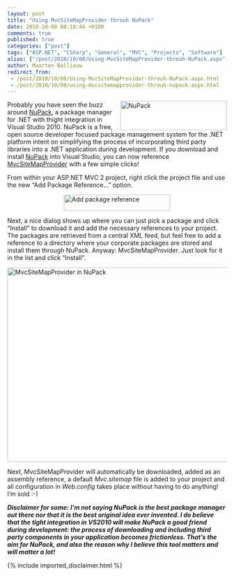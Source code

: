 ```yaml
---
layout: post
title: "Using MvcSiteMapProvider throuh NuPack"
date: 2010-10-08 08:18:44 +0100
comments: true
published: true
categories: ["post"]
tags: ["ASP.NET", "CSharp", "General", "MVC", "Projects", "Software"]
alias: ["/post/2010/10/08/Using-MvcSiteMapProvider-throuh-NuPack.aspx", "/post/2010/10/08/using-mvcsitemapprovider-throuh-nupack.aspx"]
author: Maarten Balliauw
redirect_from:
 - /post/2010/10/08/Using-MvcSiteMapProvider-throuh-NuPack.aspx.html
 - /post/2010/10/08/using-mvcsitemapprovider-throuh-nupack.aspx.html
---
```

<p><a href="http://nupack.codeplex.com/"><img style="background-image: none; border-bottom: 0px; border-left: 0px; margin: 0px 0px 0px 5px; padding-left: 0px; padding-right: 0px; display: inline; float: right; border-top: 0px; border-right: 0px; padding-top: 0px" title="NuPack" border="0" alt="NuPack" align="right" src="/images/image_65.png" width="244" height="67" /></a>Probably you have seen the buzz around <a href="http://nupack.codeplex.com/">NuPack</a>, a package manager for .NET with thight integration in Visual Studio 2010. NuPack is a free, open source developer focused package management system for the .NET platform intent on simplifying the process of incorporating third party libraries into a .NET application during development. If you download and install <a href="http://nupack.codeplex.com/releases/view/52016">NuPack</a> into Visual Studio, you can now reference <a href="http://mvcsitemap.codeplex.com/">MvcSiteMapProvider</a> with a few simple clicks!</p>  <p>From within your ASP.NET MVC 2 project, right click the project file and use the new “Add Package Reference…” option.</p>  <p><a href="/images/image_66.png"><img style="background-image: none; border-bottom: 0px; border-left: 0px; padding-left: 0px; padding-right: 0px; display: block; float: none; margin-left: auto; border-top: 0px; margin-right: auto; border-right: 0px; padding-top: 0px" title="Add package reference" border="0" alt="Add package reference" src="/images/image_thumb_36.png" width="244" height="37" /></a></p>  <p>Next, a nice dialog shows up where you can just pick a package and click “Install” to download it and add the necessary references to your project. The packages are retrieved from a central XML feed, but feel free to add a reference to a directory where your corporate packages are stored and install them through NuPack. Anyway: MvcSiteMapProvider. Just look for it in the list and click “Install”.</p>  <p><a href="/images/image_67.png"><img style="background-image: none; border-bottom: 0px; border-left: 0px; padding-left: 0px; padding-right: 0px; display: block; float: none; margin-left: auto; border-top: 0px; margin-right: auto; border-right: 0px; padding-top: 0px" title="MvcSiteMapProvider in NuPack" border="0" alt="MvcSiteMapProvider in NuPack" src="/images/image_thumb_37.png" width="644" height="446" /></a></p>  <p>Next, MvcSiteMapProvider will automatically be downloaded, added as an assembly reference, a default <em>Mvc.sitemap</em> file is added to your project and all configuration in <em>Web.config</em> takes place without having to do anything! I’m sold :-)</p>  <p><em><strong>Disclaimer for some: I’m not saying NuPack is the best package manager out there nor that it is the best original idea ever invented. I do believe that the tight integration in VS2010 will make NuPack a good friend during development: the process of downloading and including third party components in your application becomes frictionless. That’s the aim for NuPack, and also the reason why I believe this tool matters and will matter a lot!</strong></em></p>
{% include imported_disclaimer.html %}
